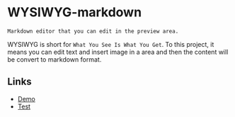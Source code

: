 # WYSIWYG-markdown
    Markdown editor that you can edit in the preview area.
WYSIWYG is short for `What You See Is What You Get`. To this project, it means you can edit text and insert image in a area and then the content will be convert to markdown format.

## Links
- [Demo](https://esironal.github.io/WYSIWYG-markdown/)
- [Test](https://esironal.github.io/WYSIWYG-markdown/test.html)
